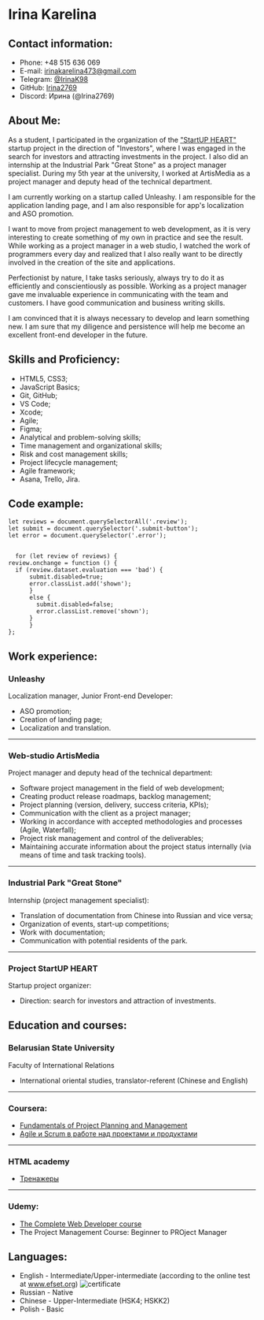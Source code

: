 # Irina Karelina

## Contact information:

- Phone: +48 515 636 069
- E-mail: irinakarelina473@gmail.com
- Telegram: [@IrinaK98]( адрес "https://t.me/c/1562620717/14547") 
- GitHub: [Irina2769](адрес "https://github.com/Irina2769")
- Discord: Ирина (@Irina2769)

## About Me:

 As a student, I participated in the organization of the ["StartUP HEART"](адрес "https://startupheart.by/") startup project in the direction of "Investors", where I was engaged in the search for investors and attracting investments in the project. I also did an internship at the Industrial Park "Great Stone" as a project manager specialist. During my 5th year at the university, I worked at ArtisMedia as a project manager and deputy head of the technical department.

 I am currently working on a startup called Unleashy. I am responsible for the application landing page, and I am also responsible for app's localization and ASO promotion.

 I want to move from project management to web development, as it is very interesting to create something of my own in practice and see the result. While working as a project manager in a web studio, I watched the work of programmers every day and realized that I also really want to be directly involved in the creation of the site and applications.

 Perfectionist by nature, I take tasks seriously, always try to do it as efficiently and conscientiously as possible. Working as a project manager gave me invaluable experience in communicating with the team and customers.
I have good communication and business writing skills.

 I am convinced that it is always necessary to develop and learn something new. I am sure that my diligence and persistence will help me become an excellent front-end developer in the future.

## Skills and Proficiency:

* HTML5, CSS3;
* JavaScript Basics;
* Git, GitHub;
* VS Code;
* Xcode;
* Agile;
* Figma;
* Analytical and problem-solving skills;
* Time management and organizational skills;
* Risk and cost management skills;
* Project lifecycle management;
*  Agile framework;
* Asana, Trello, Jira.

## Code example:

```
let reviews = document.querySelectorAll('.review');
let submit = document.querySelector('.submit-button');
let error = document.querySelector('.error');


  for (let review of reviews) {
review.onchange = function () {
  if (review.dataset.evaluation === 'bad') {
      submit.disabled=true;
      error.classList.add('shown');
      }
      else {
        submit.disabled=false;
        error.classList.remove('shown');
      }
      }
};
```

## Work experience:

### Unleashy

Localization manager, Junior Front-end Developer:

+ ASO promotion;
+ Creation of landing page;
+ Localization and translation.

******

### Web-studio ArtisMedia

Project manager and deputy head of the technical department:

+ Software project management in the field of web development;
+ Creating product release roadmaps, backlog management;
+ Project planning (version, delivery, success criteria, KPIs);
+ Communication with the client as a project manager;
+ Working in accordance with accepted methodologies and processes (Agile, Waterfall);
+ Project risk management and control of the deliverables;
+ Maintaining accurate information about the project status internally (via means of time and task tracking tools).

******

### Industrial Park "Great Stone"

 Internship (project management specialist):
 
 + Translation of documentation from Chinese into Russian and vice versa; 
 + Organization of events, start-up competitions;
 + Work with documentation; 
 + Communication with potential residents of the park.

******

### Project StartUP HEART

 Startup project organizer:
 
 + Direction: search for investors and attraction of investments.

## Education and courses:

### Belarusian State University
Faculty of International Relations
- International oriental studies, translator-referent (Chinese and English)

******

### Coursera:

- [Fundamentals of Project Planning and Management](адрес "https://www.coursera.org/learn/uva-darden-project-management")
- [Agile и Scrum в работе над проектами и продуктами](адрес "https://www.coursera.org/learn/upravleniya-proektami-agile-scrum")

******

### HTML academy
- [Тренажеры](адрес "https://htmlacademy.ru/courses")

******

### Udemy:

- [The Complete Web Developer course](адрес "https://www.udemy.com/course/the-complete-web-developer-course-2/")
- The Project Management Course: Beginner to PROject Manager


## Languages:
 - English - Intermediate/Upper-intermediate (according to the online test at  www.efset.org)
 ![certificate](https://cdn.efset.org/efset-widget/img/certificate_72.png "сертификат")
 - Russian - Native
 - Chinese - Upper-Intermediate (HSK4; HSKK2)
 - Polish - Basic
